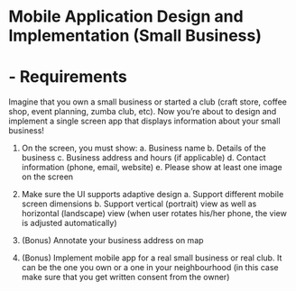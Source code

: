 # Mobile Application Design and Implementation (Small Business)



# - Requirements

Imagine that you own a small business or started a club (craft store, coffee shop, event
planning, zumba club, etc). Now you’re about to design and implement a single screen
app that displays information about your small business!

1. On the screen, you must show:
  a. Business name
  b. Details of the business
  c. Business address and hours (if applicable)
  d. Contact information (phone, email, website)
  e. Please show at least one image on the screen
  
2. Make sure the UI supports adaptive design
  a. Support different mobile screen dimensions
  b. Support vertical (portrait) view as well as horizontal (landscape) view (when user rotates his/her phone, the view is adjusted automatically)
  
3. (Bonus) Annotate your business address on map

4. (Bonus) Implement mobile app for a real small business or real club. It can be the one you own or a one in your neighbourhood (in this case make sure that you get written consent from the owner)

